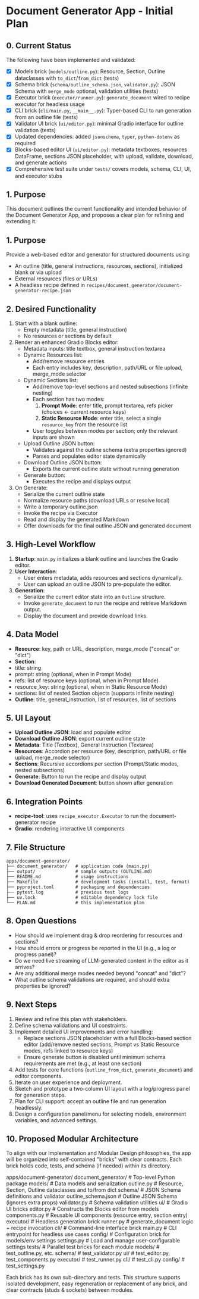  # Document Generator App - Initial Plan

 ## 0. Current Status
 The following have been implemented and validated:
 - [x] Models brick (`models/outline.py`): Resource, Section, Outline dataclasses with `to_dict`/`from_dict` (tests)
 - [x] Schema brick (`schema/outline_schema.json`, `validator.py`): JSON Schema with `merge_mode` optional, validation utilities (tests)
 - [x] Executor brick (`executor/runner.py`): `generate_document` wired to recipe executor for headless usage
 - [x] CLI brick (`cli/main.py`, `__main__.py`): Typer-based CLI to run generation from an outline file (tests)
 - [x] Validator UI brick (`ui/editor.py`): minimal Gradio interface for outline validation (tests)
 - [x] Updated dependencies: added `jsonschema`, `typer`, `python-dotenv` as required
 - [x] Blocks-based editor UI (`ui/editor.py`): metadata textboxes, resources DataFrame, sections JSON placeholder, with upload, validate, download, and generate actions
 - [x] Comprehensive test suite under `tests/` covers models, schema, CLI, UI, and executor stubs

 ## 1. Purpose

 This document outlines the current functionality and intended behavior of the Document Generator App, and proposes a clear plan for refining and extending it.

 ## 1. Purpose
 Provide a web-based editor and generator for structured documents using:
 - An outline (title, general instructions, resources, sections), initialized blank or via upload
 - External resources (files or URLs)
 - A headless recipe defined in `recipes/document_generator/document-generator-recipe.json`

 ## 2. Desired Functionality
 1. Start with a blank outline:
    - Empty metadata (title, general instruction)
    - No resources or sections by default
 2. Render an enhanced Gradio Blocks editor:
    - Metadata inputs: title textbox, general instruction textarea
    - Dynamic Resources list:
      - Add/remove resource entries
      - Each entry includes key, description, path/URL or file upload, merge_mode selector
    - Dynamic Sections list:
      - Add/remove top-level sections and nested subsections (infinite nesting)
      - Each section has two modes:
        1. **Prompt Mode**: enter title, prompt textarea, refs picker (choices ← current resource keys)
        2. **Static Resource Mode**: enter title, select a single `resource_key` from the resource list
      - User toggles between modes per section; only the relevant inputs are shown
    - Upload Outline JSON button:
      - Validates against the outline schema (extra properties ignored)
      - Parses and populates editor state dynamically
    - Download Outline JSON button:
      - Exports the current outline state without running generation
    - Generate button:
      - Executes the recipe and displays output
 3. On Generate:
    - Serialize the current outline state
    - Normalize resource paths (download URLs or resolve local)
    - Write a temporary outline.json
    - Invoke the recipe via Executor
    - Read and display the generated Markdown
    - Offer downloads for the final outline JSON and generated document

 ## 3. High-Level Workflow
 1. **Startup**: `main.py` initializes a blank outline and launches the Gradio editor.
 2. **User Interaction**:
    - User enters metadata, adds resources and sections dynamically.
    - User can upload an outline JSON to pre-populate the editor.
 3. **Generation**:
    - Serialize the current editor state into an `Outline` structure.
    - Invoke `generate_document` to run the recipe and retrieve Markdown output.
    - Display the document and provide download links.

 ## 4. Data Model
 - **Resource**: key, path or URL, description, merge_mode ("concat" or "dict")
 - **Section**:
  - title: string
  - prompt: string (optional, when in Prompt Mode)
  - refs: list of resource keys (optional, when in Prompt Mode)
  - resource_key: string (optional, when in Static Resource Mode)
  - sections: list of nested Section objects (supports infinite nesting)
 - **Outline**: title, general_instruction, list of resources, list of sections

 ## 5. UI Layout
 - **Upload Outline JSON**: load and populate editor
 - **Download Outline JSON**: export current outline state
 - **Metadata**: Title (Textbox), General Instruction (Textarea)
 - **Resources**: Accordion per resource (key, description, path/URL or file upload, merge_mode selector)
 - **Sections**: Recursive accordions per section (Prompt/Static modes, nested subsections)
 - **Generate**: Button to run the recipe and display output
 - **Download Generated Document**: button shown after generation

 ## 6. Integration Points
 - **recipe-tool**: uses `recipe_executor.Executor` to run the document-generator recipe
 - **Gradio**: rendering interactive UI components

 ## 7. File Structure
 ```
 apps/document-generator/
 ├── document_generator/   # application code (main.py)
 ├── output/               # sample outputs (OUTLINE.md)
 ├── README.md             # usage instructions
 ├── Makefile              # development tasks (install, test, format)
 ├── pyproject.toml        # packaging and dependencies
 ├── pytest.log            # previous test logs
 ├── uv.lock               # editable dependency lock file
 └── PLAN.md               # this implementation plan
 ```

## 8. Open Questions
 - How should we implement drag & drop reordering for resources and sections?
 - How should errors or progress be reported in the UI (e.g., a log or progress panel)?
 - Do we need live streaming of LLM-generated content in the editor as it arrives?
 - Are any additional merge modes needed beyond "concat" and "dict"?
 - What outline schema validations are required, and should extra properties be ignored?

 ## 9. Next Steps
 1. Review and refine this plan with stakeholders.
 2. Define schema validations and UI constraints.
 3. Implement detailed UI improvements and error handling:
    - Replace sections JSON placeholder with a full Blocks-based section editor (add/remove nested sections, Prompt vs Static Resource modes, refs linked to resource keys)
    - Ensure generate button is disabled until minimum schema requirements are met (e.g., at least one section)
 4. Add tests for core functions (`outline_from_dict`, `generate_document`) and editor components.
 5. Iterate on user experience and deployment.
 6. Sketch and prototype a two-column UI layout with a log/progress panel for generation steps.
 7. Plan for CLI support: accept an outline file and run generation headlessly.
 8. Design a configuration panel/menu for selecting models, environment variables, and advanced settings.
 
## 10. Proposed Modular Architecture
To align with our Implementation and Modular Design philosophies, the app will be organized into self-contained "bricks" with clear contracts. Each brick holds code, tests, and schema (if needed) within its directory.

apps/document-generator/
  document_generator/         # Top-level Python package
    models/                   # Data models and serialization
      outline.py              # Resource, Section, Outline dataclasses and to/from dict
    schema/                   # JSON Schema definitions and validator
      outline_schema.json     # Outline JSON Schema (ignores extra props)
      validator.py            # Schema validation utilities
    ui/                       # Gradio UI bricks
      editor.py               # Constructs the Blocks editor from models
      components.py           # Reusable UI components (resource entry, section entry)
    executor/                 # Headless generation brick
      runner.py               # generate_document logic + recipe invocation
    cli/                      # Command-line interface brick
      main.py                 # CLI entrypoint for headless use cases
    config/                   # Configuration brick for models/env settings
      settings.py             # Load and manage user-configurable settings
  tests/                      # Parallel test bricks for each module
    models/                   # test_outline.py, etc.
    schema/                   # test_validator.py
    ui/                       # test_editor.py, test_components.py
    executor/                 # test_runner.py
    cli/                      # test_cli.py
    config/                   # test_settings.py

Each brick has its own sub-directory and tests. This structure supports isolated development, easy regeneration or replacement of any brick, and clear contracts (studs & sockets) between modules.